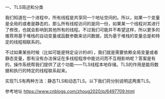 一、TLS简述和分类

我们知道在一个进程中，所有线程是共享同一个地址空间的。所以，如果一个变量是全局的或者是静态的，那么所有线程访问的是同一份，如果某一个线程对其进行了修改，也就会影响到其他所有的线程。不过我们可能并不希望这样，所以更多的推荐用基于堆栈的自动变量或函数参数来访问数据，因为基于堆栈的变量总是和特定的线程相联系的。

不过如果某些时候（比如可能是特定设计的dll），我们就是需要依赖全局变量或者静态变量，那有没有办法保证在多线程程序中能访问而不互相影响呢？答案是有的。操作系统帮我们提供了这个功能——TLS线程本地存储。TLS的作用是能将数据和执行的特定的线程联系起来。

实现TLS有两种方法：静态TLS和动态TLS。以下我们将分别说明这两类TLS。

参考地址 https://www.cnblogs.com/zhoug2020/p/6497709.html

